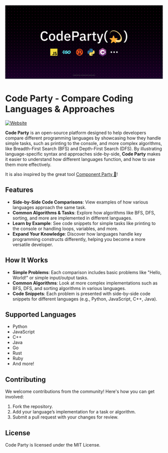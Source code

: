 # ![Code Party](.github/codeparty.png)

# Code Party - Compare Coding Languages & Approaches

[![Website](https://img.shields.io/badge/website-visit-blue)](https://code-party.dev)

**Code Party** is an open-source platform designed to help developers compare different programming languages by showcasing how they handle simple tasks, such as printing to the console, and more complex algorithms, like Breadth-First Search (BFS) and Depth-First Search (DFS). By illustrating language-specific syntax and approaches side-by-side, **Code Party** makes it easier to understand how different languages function, and how to use them more effectively.

It is also inspired by the great tool [Component Party 🎉](https://component-party.dev)! 

## Features

- **Side-by-Side Code Comparisons**: View examples of how various languages approach the same task.
- **Common Algorithms & Tasks**: Explore how algorithms like BFS, DFS, sorting, and more are implemented in different languages.
- **Learn by Example**: See code snippets for simple tasks like printing to the console or handling loops, variables, and more.
- **Expand Your Knowledge**: Discover how languages handle key programming constructs differently, helping you become a more versatile developer.

## How It Works

- **Simple Problems**: Each comparison includes basic problems like "Hello, World!" or simple input/output tasks.
- **Common Algorithms**: Look at more complex implementations such as BFS, DFS, and sorting algorithms in various languages.
- **Code Snippets**: Each problem is presented with side-by-side code snippets for different languages (e.g., Python, JavaScript, C++, Java).

## Supported Languages

- Python
- JavaScript
- C++
- Java
- Go
- Rust
- Ruby
- And more!

## Contributing

We welcome contributions from the community! Here's how you can get involved:
1. Fork the repository.
2. Add your language’s implementation for a task or algorithm.
3. Submit a pull request with your changes for review.

## License

Code Party is licensed under the MIT License.